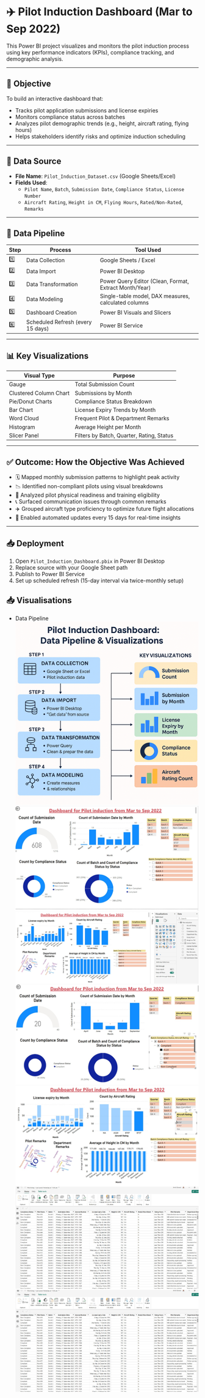 # ✈️ Pilot Induction Dashboard (Mar to Sep 2022)

This Power BI project visualizes and monitors the pilot induction process using key performance indicators (KPIs), compliance tracking, and demographic analysis.

---

## 🎯 Objective

To build an interactive dashboard that:
- Tracks pilot application submissions and license expiries
- Monitors compliance status across batches
- Analyzes pilot demographic trends (e.g., height, aircraft rating, flying hours)
- Helps stakeholders identify risks and optimize induction scheduling

---

## 📁 Data Source

- **File Name**: `Pilot_Induction_Dataset.csv` (Google Sheets/Excel)
- **Fields Used**:  
  - `Pilot Name`, `Batch`, `Submission Date`, `Compliance Status`, `License Number`  
  - `Aircraft Rating`, `Height in CM`, `Flying Hours`, `Rated/Non-Rated`, `Remarks`  

---

## 🔄 Data Pipeline

| Step | Process                         | Tool Used       |
|------|----------------------------------|-----------------|
| 1️⃣   | Data Collection                 | Google Sheets / Excel |
| 2️⃣   | Data Import                     | Power BI Desktop |
| 3️⃣   | Data Transformation             | Power Query Editor (Clean, Format, Extract Month/Year) |
| 4️⃣   | Data Modeling                   | Single-table model, DAX measures, calculated columns |
| 5️⃣   | Dashboard Creation              | Power BI Visuals and Slicers |
| 6️⃣   | Scheduled Refresh (every 15 days) | Power BI Service |

---

## 📊 Key Visualizations

| Visual Type                    | Purpose                                     |
|-------------------------------|---------------------------------------------|
| Gauge                         | Total Submission Count                      |
| Clustered Column Chart        | Submissions by Month                        |
| Pie/Donut Charts              | Compliance Status Breakdown                 |
| Bar Chart                     | License Expiry Trends by Month              |
| Word Cloud                    | Frequent Pilot & Department Remarks         |
| Histogram                     | Average Height per Month                    |
| Slicer Panel                  | Filters by Batch, Quarter, Rating, Status   |

---

## ✅ Outcome: How the Objective Was Achieved

- 🗓️ Mapped monthly submission patterns to highlight peak activity
- 📉 Identified non-compliant pilots using visual breakdowns
- 📏 Analyzed pilot physical readiness and training eligibility
- 📞 Surfaced communication issues through common remarks
- ✈️ Grouped aircraft type proficiency to optimize future flight allocations
- 🔁 Enabled automated updates every 15 days for real-time insights

---

## 📥 Deployment

1. Open `Pilot_Induction_Dashboard.pbix` in Power BI Desktop
2. Replace source with your Google Sheet path 
3. Publish to Power BI Service
4. Set up scheduled refresh (15-day interval via twice-monthly setup)

## 📥 Visualisations
- Data Pipeline![](A0_data_pipeline.jpg)
![Dashboard](A.jpg)
![Dashboard 2](B.jpg)
![A320_rated-Batch](C_A320_rated-Batch1.jpg)
![B737_rated-Batch](D_737_rated.jpg)
![Dataset](E_dataset.jpg)
![Google sheet_API link](E_dataset.jpg)


